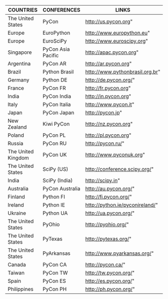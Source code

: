 | COUNTRIES | CONFERENCES | LINKS |
|-----------|-------------|-------|
|The United States|	PyCon	|http://us.pycon.org"	|
|Europe	|EuroPython|	http://www.europython.eu"	|
|Europe	|EuroSciPy	|http://www.euroscipy.org"	|
|Singapore|	PyCon Asia Pacific	|http://apac.pycon.org"	|
|Argentina|	PyCon AR	|http://ar.pycon.org"	|
Brazil|	Python Brasil	|http://www.pythonbrasil.org.br"	|
Germany|	Python DE	|http://de.pycon.org/"	|
France	|PyCon FR	|http://fr.pycon.org"	|
India	|PyCon India	|http://in.pycon.org"	|
Italy	|PyCon Italia	|http://www.pycon.it"	|
Japan	|PyCon Japan	|http://pycon.jp"	|
New Zealand	|Kiwi PyCon	|http://nz.pycon.org"	|
Poland	|PyCon PL	|http://pl.pycon.org"	|
Russia	|PyCon RU	|http://pycon.ru/"	|
The United Kingdom|	PyCon UK	|http://www.pyconuk.org"	|
The United States	|SciPy (US)	|http://conference.scipy.org/"	|
India	|SciPy (India)	|http://scipy.in"	|
Australia	|PyCon Australia	|http://au.pycon.org/"	|
Finland	|Python FI	|http://fi.pycon.org/"	|
Ireland	|Python IE	|http://python.ie/pyconireland/"	|
Ukraine	|Python UA	|http://ua.pycon.org/"	|
The United States|	PyOhio	|http://pyohio.org/"	|
The United States|	PyTexas	|http://pytexas.org/"	|
The United States|	PyArkansas	|http://www.pyarkansas.org/"	|
Canada	|PyCon CA|	http://pycon.ca/"	|
Taiwan	|PyCon TW	|http://tw.pycon.org/"	|
Spain	|PyCon ES	|http://es.pycon.org/"	|
Philippines|	PyCon PH	|http://ph.pycon.org/"	|
